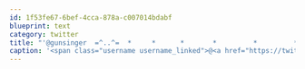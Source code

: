 ```yaml
---
id: 1f53fe67-6bef-4cca-878a-c007014bdabf
blueprint: text
category: twitter
title: "'@gunsinger  =^..^=  *     *      *       *         *         *"
caption: '<span class="username username_linked">@<a href="https://twitter.com/gunsinger" title="Cynthia Gunsinger">gunsinger</a></span>  =^..^=  *     *      *       *         *         *'
---
```

